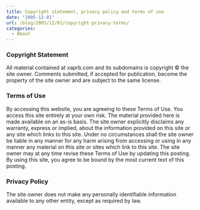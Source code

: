 ```yaml
---
title: Copyright statement, privacy policy and terms of use
date: "2005-12-01"
url: /blog/2005/12/01/copyright-privacy-terms/
categories:
  - About
---
```

### Copyright Statement

All material contained at xaprb.com and its subdomains is copyright &copy; the site owner. Comments submitted, if accepted for publication, become the property of the site owner and are subject to the same license.

### Terms of Use

By accessing this website, you are agreeing to these Terms of Use. You access this site entirely at your own risk. The material provided here is made available on an as-is basis. The site owner explicitly disclaims any warranty, express or implied, about the information provided on this site or any site which links to this site. Under no circumstances shall the site owner be liable in any manner for any harm arising from accessing or using in any manner any material on this site or sites which link to this site. The site owner may at any time revise these Terms of Use by updating this posting. By using this site, you agree to be bound by the most current text of this posting.

### Privacy Policy

The site owner does not make any personally identifiable information available to any other entity, except as required by law.
